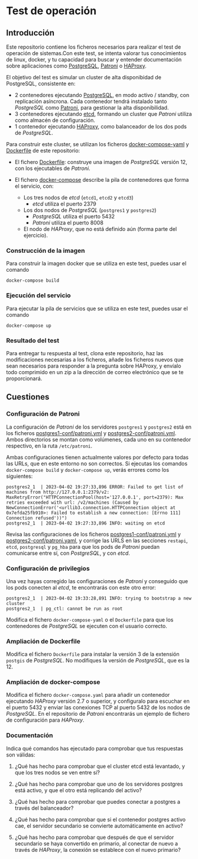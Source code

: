 # Test de operación

## Introducción

Este repositorio contiene los ficheros necesarios para realizar el test de operación de sistemas.Con este test, se intenta valorar tus conocimientos de linux, docker, y tu capacidad para buscar y entender documentación sobre aplicaciones como [PostgreSQL](https://www.postgresql.org/), [Patroni](https://github.com/zalando/patroni) o [HAProxy](https://www.haproxy.com/).

El objetivo del test es simular un cluster de alta disponibidad de PostgreSQL, consistente en:

- 2 contenedores ejecutando [PostgreSQL](https://www.postgresql.org/), en modo activo / standby, con replicación asíncrona. Cada contenedor tendrá instalado tanto *PostgreSQL* como [Patroni](https://github.com/zalando/patroni), para gestionar la alta disponibilidad.
- 3 contenedores ejecutando [etcd](https://etcd.io/), formando un cluster que *Patroni* utiliza como almacén de configuración.
- 1 contenedor ejecutando [HAProxy](https://www.haproxy.com/), como balanceador de los dos pods de *PostgreSQL*.

Para construir este cluster, se utilizan los ficheros [docker-compose-yaml](./docker-compose.yaml) y [Dockerfile](./Dockerfile) de este repositorio:

- El fichero [Dockerfile](./Dockerfile): construye una imagen de *PostgreSQL* versión 12, con los ejecutables de *Patroni*.
- El fichero [docker-compose](https://docs.docker.com/compose/compose-file/compose-file-v3/) describe la pila de contenedores que forma el servicio, con:

  - Los tres nodos de *etcd* (`etcd1`, `etcd2` y `etcd3`)
    - *etcd* utiliza el puerto 2379
  - Los dos nodos de *PostgreSQL* (`postgres1` y `postgres2`)
    - *PostgreSQL* utiliza el puerto 5432
    - *Patroni* utiliza el puerto 8008
  - El nodo de *HAProxy*, que no está definido aún (forma parte del ejercicio).

### Construcción de la imagen

Para construir la imagen docker que se utiliza en este test, puedes usar el comando

```
docker-compose build
```

### Ejecución del servicio

Para ejecutar la pila de servicios que se utiliza en este test, puedes usar el comando

```
docker-compose up
```

### Resultado del test

Para entregar tu respuesta al test, clona este repositorio, haz las modificaciones necesarias a los ficheros, añade los ficheros nuevos que sean necesarios para responder a la pregunta sobre HAProxy, y envíalo todo comprimido en un zip a la dirección de correo electrónico que se te proporcionará.

## Cuestiones

### Configuración de Patroni

La configuración de *Patroni* de los servidores `postgres1` y `postgres2` está en los ficheros [postgres1-conf/patroni.yml](./postgres1-conf/patroni.yml) y [postgres2-conf/patroni.yml](./postgres2-conf/patroni.yml). Ambos directorios se montan como volúmenes, cada uno en su contenedor respectivo, en la ruta `/etc/patroni`.

Ambas configuraciones tienen actualmente valores por defecto para todas las URLs, que en este entorno no son correctos. Si ejecutas los comandos `docker-compose build` y `docker-compose up`, verás errores como los siguientes:

```
postgres2_1  | 2023-04-02 19:27:33,896 ERROR: Failed to get list of machines from http://127.0.0.1:2379/v2: MaxRetryError("HTTPConnectionPool(host='127.0.0.1', port=2379): Max retries exceeded with url: /v2/machines (Caused by NewConnectionError('<urllib3.connection.HTTPConnection object at 0x7efda25fb910>: Failed to establish a new connection: [Errno 111] Connection refused'))")
postgres2_1  | 2023-04-02 19:27:33,896 INFO: waiting on etcd
```

Revisa las configuraciones de los ficheros [postgres1-conf/patroni.yml](./postgres1-conf/patroni.yml) y [postgres2-conf/patroni.yaml](./postgres2-conf/patroni.yml), y corrige las URLS en las secciones `restapi`, `etcd`, `postgresql` y `pg_hba` para que los pods de *Patroni* puedan comunicarse entre sí, con *PostgreSQL*, y con *etcd*.

### Configuración de privilegios

Una vez hayas corregido las configuraciones de *Patroni* y conseguido que los pods conecten al *etcd*, te encontrarás con este otro error:

```
postgres2_1  | 2023-04-02 19:33:28,891 INFO: trying to bootstrap a new cluster
postgres2_1  | pg_ctl: cannot be run as root
```

Modifica el fichero `docker-compose-yaml` o el `Dockerfile` para que los contenedores de *PostgreSQL* se ejecuten con el usuario correcto.

### Ampliación de Dockerfile

Modifica el fichero `Dockerfile` para instalar la versión 3 de la extensión `postgis` de *PostgreSQL*. No modifiques la versión de *PostgreSQL*, que es la 12.

### Ampliación de docker-compose

Modifica el fichero `docker-compose.yaml` para añadir un contenedor ejecutando *HAProxy* versión 2.7 o superior, y configuralo para escuchar en el puerto 5432 y enviar las conexiones TCP al puerto 5432 de los nodos de *PostgreSQL*. En el repositorio de *Patroni* encontrarás un ejemplo de fichero de configuración para *HAProxy*.

### Documentación

Indica qué comandos has ejecutado para comprobar que tus respuestas son válidas:

1. ¿Qué has hecho para comprobar que el cluster etcd está levantado, y que los tres nodos se ven entre sí?

2. ¿Qué has hecho para comprobar que uno de los servidores postgres está activo, y que el otro está replicando del activo?

3. ¿Qué has hecho para comprobar que puedes conectar a postgres a través del balanceador?

4. ¿Qué has hecho para comprobar que si el contenedor postgres activo cae, el servidor secundario se convierte automáticamente en activo?

5. ¿Qué has hecho para comprobar que después de que el servidor secundario se haya convertido en primario, al conectar de nuevo a través de *HAProxy*, la conexión se establece con el nuevo primario?

